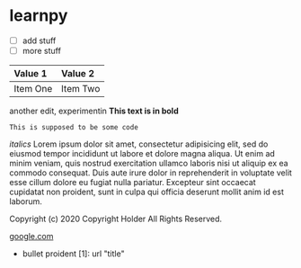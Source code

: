 # learnpy

- [ ] add stuff
- [ ] more stuff

| Value 1 | Value 2 |
| :------------- | :------------- |
| Item One       | Item Two       |

another edit, experimentin
**This text is in bold**
```
This is supposed to be some code

```
*italics*
Lorem ipsum dolor sit amet, consectetur adipisicing elit, sed do eiusmod tempor incididunt ut labore et dolore magna aliqua.
 Ut enim ad minim veniam, quis nostrud exercitation ullamco laboris nisi ut aliquip ex ea commodo consequat.
  Duis aute irure dolor in reprehenderit in voluptate velit esse cillum dolore eu fugiat nulla pariatur.
   Excepteur sint occaecat cupidatat non proident, sunt in culpa qui officia deserunt mollit anim id est laborum.

Copyright (c) 2020 Copyright Holder All Rights Reserved.

[google.com](link?)
- bullet proident
[1]: url "title"
